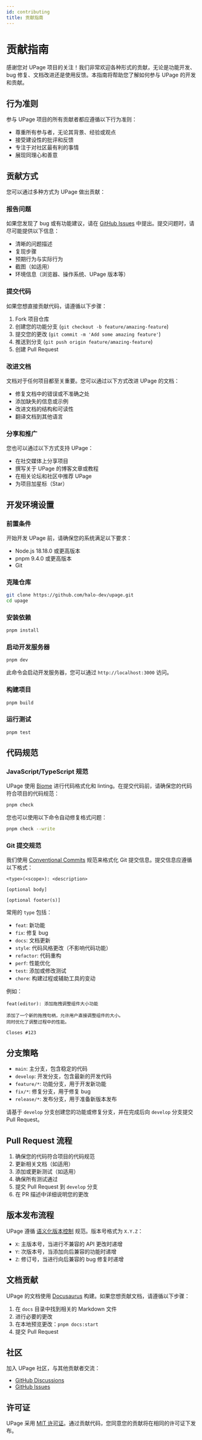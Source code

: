 ```yaml
---
id: contributing
title: 贡献指南
---
```


# 贡献指南

感谢您对 UPage 项目的关注！我们非常欢迎各种形式的贡献，无论是功能开发、bug 修复、文档改进还是使用反馈。本指南将帮助您了解如何参与 UPage 的开发和贡献。

## 行为准则

参与 UPage 项目的所有贡献者都应遵循以下行为准则：

- 尊重所有参与者，无论其背景、经验或观点
- 接受建设性的批评和反馈
- 专注于对社区最有利的事情
- 展现同理心和善意

## 贡献方式

您可以通过多种方式为 UPage 做出贡献：

### 报告问题

如果您发现了 bug 或有功能建议，请在 [GitHub Issues](https://github.com/halo-dev/upage/issues) 中提出。提交问题时，请尽可能提供以下信息：

- 清晰的问题描述
- 复现步骤
- 预期行为与实际行为
- 截图（如适用）
- 环境信息（浏览器、操作系统、UPage 版本等）

### 提交代码

如果您想直接贡献代码，请遵循以下步骤：

1. Fork 项目仓库
2. 创建您的功能分支 (`git checkout -b feature/amazing-feature`)
3. 提交您的更改 (`git commit -m 'Add some amazing feature'`)
4. 推送到分支 (`git push origin feature/amazing-feature`)
5. 创建 Pull Request

### 改进文档

文档对于任何项目都至关重要。您可以通过以下方式改进 UPage 的文档：

- 修复文档中的错误或不准确之处
- 添加缺失的信息或示例
- 改进文档的结构和可读性
- 翻译文档到其他语言

### 分享和推广

您也可以通过以下方式支持 UPage：

- 在社交媒体上分享项目
- 撰写关于 UPage 的博客文章或教程
- 在相关论坛和社区中推荐 UPage
- 为项目加星标（Star）

## 开发环境设置

### 前置条件

开始开发 UPage 前，请确保您的系统满足以下要求：

- Node.js 18.18.0 或更高版本
- pnpm 9.4.0 或更高版本
- Git

### 克隆仓库

```bash
git clone https://github.com/halo-dev/upage.git
cd upage
```

### 安装依赖

```bash
pnpm install
```

### 启动开发服务器

```bash
pnpm dev
```

此命令会启动开发服务器，您可以通过 `http://localhost:3000` 访问。

### 构建项目

```bash
pnpm build
```

### 运行测试

```bash
pnpm test
```

## 代码规范

### JavaScript/TypeScript 规范

UPage 使用 [Biome](https://biomejs.dev/) 进行代码格式化和 linting。在提交代码前，请确保您的代码符合项目的代码规范：

```bash
pnpm check
```

您也可以使用以下命令自动修复格式问题：

```bash
pnpm check --write
```

### Git 提交规范

我们使用 [Conventional Commits](https://www.conventionalcommits.org/) 规范来格式化 Git 提交信息。提交信息应遵循以下格式：

```
<type>(<scope>): <description>

[optional body]

[optional footer(s)]
```

常用的 `type` 包括：

- `feat`: 新功能
- `fix`: 修复 bug
- `docs`: 文档更新
- `style`: 代码风格更改（不影响代码功能）
- `refactor`: 代码重构
- `perf`: 性能优化
- `test`: 添加或修改测试
- `chore`: 构建过程或辅助工具的变动

例如：

```
feat(editor): 添加拖拽调整组件大小功能

添加了一个新的拖拽句柄，允许用户直接调整组件的大小。
同时优化了调整过程中的性能。

Closes #123
```

## 分支策略

- `main`: 主分支，包含稳定的代码
- `develop`: 开发分支，包含最新的开发代码
- `feature/*`: 功能分支，用于开发新功能
- `fix/*`: 修复分支，用于修复 bug
- `release/*`: 发布分支，用于准备新版本发布

请基于 `develop` 分支创建您的功能或修复分支，并在完成后向 `develop` 分支提交 Pull Request。

## Pull Request 流程

1. 确保您的代码符合项目的代码规范
2. 更新相关文档（如适用）
3. 添加或更新测试（如适用）
4. 确保所有测试通过
5. 提交 Pull Request 到 `develop` 分支
6. 在 PR 描述中详细说明您的更改

## 版本发布流程

UPage 遵循 [语义化版本控制](https://semver.org/) 规范。版本号格式为 `X.Y.Z`：

- `X`: 主版本号，当进行不兼容的 API 更改时递增
- `Y`: 次版本号，当添加向后兼容的功能时递增
- `Z`: 修订号，当进行向后兼容的 bug 修复时递增

## 文档贡献

UPage 的文档使用 [Docusaurus](https://docusaurus.io/) 构建。如果您想贡献文档，请遵循以下步骤：

1. 在 `docs` 目录中找到相关的 Markdown 文件
2. 进行必要的更改
3. 在本地预览更改：`pnpm docs:start`
4. 提交 Pull Request

## 社区

加入 UPage 社区，与其他贡献者交流：

- [GitHub Discussions](https://github.com/halo-dev/upage/discussions)
- [GitHub Issues](https://github.com/halo-dev/upage/issues)

## 许可证

UPage 采用 [MIT 许可证](https://github.com/halo-dev/upage/blob/main/LICENSE)。通过贡献代码，您同意您的贡献将在相同的许可证下发布。
